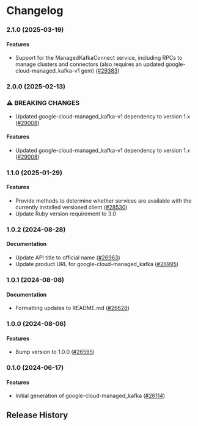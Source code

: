 # Changelog

### 2.1.0 (2025-03-19)

#### Features

* Support for the ManagedKafkaConnect service, including RPCs to manage clusters and connectors (also requires an updated google-cloud-managed_kafka-v1 gem) ([#29383](https://github.com/googleapis/google-cloud-ruby/issues/29383)) 

### 2.0.0 (2025-02-13)

### ⚠ BREAKING CHANGES

* Updated google-cloud-managed_kafka-v1 dependency to version 1.x ([#29008](https://github.com/googleapis/google-cloud-ruby/issues/29008))

#### Features

* Updated google-cloud-managed_kafka-v1 dependency to version 1.x ([#29008](https://github.com/googleapis/google-cloud-ruby/issues/29008)) 

### 1.1.0 (2025-01-29)

#### Features

* Provide methods to determine whether services are available with the currently installed versioned client ([#28530](https://github.com/googleapis/google-cloud-ruby/issues/28530)) 
* Update Ruby version requirement to 3.0 

### 1.0.2 (2024-08-28)

#### Documentation

* Update API title to official name ([#26963](https://github.com/googleapis/google-cloud-ruby/issues/26963)) 
* Update product URL for google-cloud-managed_kafka ([#26995](https://github.com/googleapis/google-cloud-ruby/issues/26995)) 

### 1.0.1 (2024-08-08)

#### Documentation

* Formatting updates to README.md ([#26628](https://github.com/googleapis/google-cloud-ruby/issues/26628)) 

### 1.0.0 (2024-08-06)

#### Features

* Bump version to 1.0.0 ([#26595](https://github.com/googleapis/google-cloud-ruby/issues/26595)) 

### 0.1.0 (2024-06-17)

#### Features

* Initial generation of google-cloud-managed_kafka ([#26114](https://github.com/googleapis/google-cloud-ruby/issues/26114)) 

## Release History

